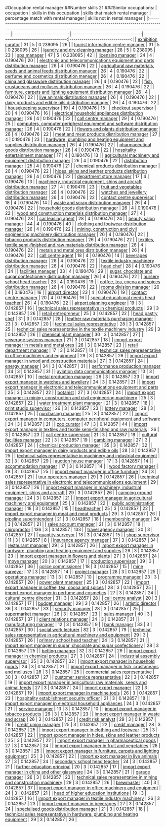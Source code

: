 #Occupation rental manager
##Number skills 21
###Similar occupations:
| occupation                                                                                                                                                          |   skills in this occupation |   skills that match rental manager |   percentage match with rental manager |   skills not in rental manager |
|:--------------------------------------------------------------------------------------------------------------------------------------------------------------------|----------------------------:|-----------------------------------:|---------------------------------------:|-------------------------------:|
| [exhibition curator](exhibition_curator.md)                                                                                                                         |                          31 |                                  5 |                               0.238095 |                             26 |
| [tourist information centre manager](tourist_information_centre_manager.md)                                                                                         |                          31 |                                  5 |                               0.238095 |                             26 |
| [laundry and dry cleaning manager](laundry_and_dry_cleaning_manager.md)                                                                                             |                          28 |                                  5 |                               0.238095 |                             23 |
| [spa manager](spa_manager.md)                                                                                                                                       |                          47 |                                  5 |                               0.238095 |                             42 |
| [licensing manager](licensing_manager.md)                                                                                                                           |                          24 |                                  4 |                               0.190476 |                             20 |
| [electronic and telecommunications equipment and parts distribution manager](electronic_and_telecommunications_equipment_and_parts_distribution_manager.md)         |                          26 |                                  4 |                               0.190476 |                             22 |
| [agricultural raw materials, seeds and animal feeds distribution manager](agricultural_raw_materials,_seeds_and_animal_feeds_distribution_manager.md)               |                          26 |                                  4 |                               0.190476 |                             22 |
| [perfume and cosmetics distribution manager](perfume_and_cosmetics_distribution_manager.md)                                                                         |                          26 |                                  4 |                               0.190476 |                             22 |
| [china and glassware distribution manager](china_and_glassware_distribution_manager.md)                                                                             |                          26 |                                  4 |                               0.190476 |                             22 |
| [fish, crustaceans and molluscs distribution manager](fish,_crustaceans_and_molluscs_distribution_manager.md)                                                       |                          26 |                                  4 |                               0.190476 |                             22 |
| [furniture, carpets and lighting equipment distribution manager](furniture,_carpets_and_lighting_equipment_distribution_manager.md)                                 |                          26 |                                  4 |                               0.190476 |                             22 |
| [live animals distribution manager](live_animals_distribution_manager.md)                                                                                           |                          26 |                                  4 |                               0.190476 |                             22 |
| [dairy products and edible oils distribution manager](dairy_products_and_edible_oils_distribution_manager.md)                                                       |                          26 |                                  4 |                               0.190476 |                             22 |
| [housekeeping supervisor](housekeeping_supervisor.md)                                                                                                               |                          19 |                                  4 |                               0.190476 |                             15 |
| [checkout supervisor](checkout_supervisor.md)                                                                                                                       |                          20 |                                  4 |                               0.190476 |                             16 |
| [electrical household appliances distribution manager](electrical_household_appliances_distribution_manager.md)                                                     |                          26 |                                  4 |                               0.190476 |                             22 |
| [call centre manager](call_centre_manager.md)                                                                                                                       |                          29 |                                  4 |                               0.190476 |                             25 |
| [computers, computer peripheral equipment and software distribution manager](computers,_computer_peripheral_equipment_and_software_distribution_manager.md)         |                          26 |                                  4 |                               0.190476 |                             22 |
| [flowers and plants distribution manager](flowers_and_plants_distribution_manager.md)                                                                               |                          26 |                                  4 |                               0.190476 |                             22 |
| [meat and meat products distribution manager](meat_and_meat_products_distribution_manager.md)                                                                       |                          27 |                                  4 |                               0.190476 |                             23 |
| [hardware, plumbing and heating equipment and supplies distribution manager](hardware,_plumbing_and_heating_equipment_and_supplies_distribution_manager.md)         |                          26 |                                  4 |                               0.190476 |                             22 |
| [pharmaceutical goods distribution manager](pharmaceutical_goods_distribution_manager.md)                                                                           |                          26 |                                  4 |                               0.190476 |                             22 |
| [hospitality entertainment manager](hospitality_entertainment_manager.md)                                                                                           |                          17 |                                  4 |                               0.190476 |                             13 |
| [agricultural machinery and equipment distribution manager](agricultural_machinery_and_equipment_distribution_manager.md)                                           |                          26 |                                  4 |                               0.190476 |                             22 |
| [distribution manager](distribution_manager.md)                                                                                                                     |                          25 |                                  4 |                               0.190476 |                             21 |
| [chemical products distribution manager](chemical_products_distribution_manager.md)                                                                                 |                          26 |                                  4 |                               0.190476 |                             22 |
| [hides, skins and leather products distribution manager](hides,_skins_and_leather_products_distribution_manager.md)                                                 |                          26 |                                  4 |                               0.190476 |                             22 |
| [department store manager](department_store_manager.md)                                                                                                             |                          17 |                                  4 |                               0.190476 |                             13 |
| [machinery, industrial equipment, ships and aircraft distribution manager](machinery,_industrial_equipment,_ships_and_aircraft_distribution_manager.md)             |                          27 |                                  4 |                               0.190476 |                             23 |
| [fruit and vegetables distribution manager](fruit_and_vegetables_distribution_manager.md)                                                                           |                          26 |                                  4 |                               0.190476 |                             22 |
| [watches and jewellery distribution manager](watches_and_jewellery_distribution_manager.md)                                                                         |                          26 |                                  4 |                               0.190476 |                             22 |
| [contact centre supervisor](contact_centre_supervisor.md)                                                                                                           |                          18 |                                  4 |                               0.190476 |                             14 |
| [waste and scrap distribution manager](waste_and_scrap_distribution_manager.md)                                                                                     |                          26 |                                  4 |                               0.190476 |                             22 |
| [household goods distribution manager](household_goods_distribution_manager.md)                                                                                     |                          26 |                                  4 |                               0.190476 |                             22 |
| [wood and construction materials distribution manager](wood_and_construction_materials_distribution_manager.md)                                                     |                          27 |                                  4 |                               0.190476 |                             23 |
| [car leasing agent](car_leasing_agent.md)                                                                                                                           |                          28 |                                  4 |                               0.190476 |                             24 |
| [beauty salon manager](beauty_salon_manager.md)                                                                                                                     |                          44 |                                  4 |                               0.190476 |                             40 |
| [clothing and footwear distribution manager](clothing_and_footwear_distribution_manager.md)                                                                         |                          26 |                                  4 |                               0.190476 |                             22 |
| [mining, construction and civil engineering machinery distribution manager](mining,_construction_and_civil_engineering_machinery_distribution_manager.md)           |                          26 |                                  4 |                               0.190476 |                             22 |
| [tobacco products distribution manager](tobacco_products_distribution_manager.md)                                                                                   |                          26 |                                  4 |                               0.190476 |                             22 |
| [textiles, textile semi-finished and raw materials distribution manager](textiles,_textile_semi-finished_and_raw_materials_distribution_manager.md)                 |                          26 |                                  4 |                               0.190476 |                             22 |
| [metals and metal ores distribution manager](metals_and_metal_ores_distribution_manager.md)                                                                         |                          26 |                                  4 |                               0.190476 |                             22 |
| [call centre agent](call_centre_agent.md)                                                                                                                           |                          18 |                                  4 |                               0.190476 |                             14 |
| [beverages distribution manager](beverages_distribution_manager.md)                                                                                                 |                          26 |                                  4 |                               0.190476 |                             22 |
| [textile industry machinery distribution manager](textile_industry_machinery_distribution_manager.md)                                                               |                          26 |                                  4 |                               0.190476 |                             22 |
| [head chef](head_chef.md)                                                                                                                                           |                          28 |                                  4 |                               0.190476 |                             24 |
| [facilities manager](facilities_manager.md)                                                                                                                         |                          33 |                                  4 |                               0.190476 |                             29 |
| [sugar, chocolate and sugar confectionery distribution manager](sugar,_chocolate_and_sugar_confectionery_distribution_manager.md)                                   |                          26 |                                  4 |                               0.190476 |                             22 |
| [nursery school head teacher](nursery_school_head_teacher.md)                                                                                                       |                          23 |                                  4 |                               0.190476 |                             19 |
| [coffee, tea, cocoa and spices distribution manager](coffee,_tea,_cocoa_and_spices_distribution_manager.md)                                                         |                          26 |                                  4 |                               0.190476 |                             22 |
| [rooms division manager](rooms_division_manager.md)                                                                                                                 |                          20 |                                  4 |                               0.190476 |                             16 |
| [airport director](airport_director.md)                                                                                                                             |                          23 |                                  4 |                               0.190476 |                             19 |
| [contact centre manager](contact_centre_manager.md)                                                                                                                 |                          20 |                                  4 |                               0.190476 |                             16 |
| [special educational needs head teacher](special_educational_needs_head_teacher.md)                                                                                 |                          26 |                                  4 |                               0.190476 |                             22 |
| [airport planning engineer](airport_planning_engineer.md)                                                                                                           |                          19 |                                  3 |                               0.142857 |                             16 |
| [technical sales representative in chemical products](technical_sales_representative_in_chemical_products.md)                                                       |                          29 |                                  3 |                               0.142857 |                             26 |
| [retail entrepreneur](retail_entrepreneur.md)                                                                                                                       |                          25 |                                  3 |                               0.142857 |                             22 |
| [head pastry chef](head_pastry_chef.md)                                                                                                                             |                          31 |                                  3 |                               0.142857 |                             28 |
| [leather raw materials purchasing manager](leather_raw_materials_purchasing_manager.md)                                                                             |                          23 |                                  3 |                               0.142857 |                             20 |
| [technical sales representative](technical_sales_representative.md)                                                                                                 |                          28 |                                  3 |                               0.142857 |                             25 |
| [technical sales representative in the textile machinery industry](technical_sales_representative_in_the_textile_machinery_industry.md)                             |                          29 |                                  3 |                               0.142857 |                             26 |
| [chemical plant manager](chemical_plant_manager.md)                                                                                                                 |                          30 |                                  3 |                               0.142857 |                             27 |
| [sewerage systems manager](sewerage_systems_manager.md)                                                                                                             |                          21 |                                  3 |                               0.142857 |                             18 |
| [import export manager in metals and metal ores](import_export_manager_in_metals_and_metal_ores.md)                                                                 |                          26 |                                  3 |                               0.142857 |                             23 |
| [retail department manager](retail_department_manager.md)                                                                                                           |                          17 |                                  3 |                               0.142857 |                             14 |
| [technical sales representative in office machinery and equipment](technical_sales_representative_in_office_machinery_and_equipment.md)                             |                          29 |                                  3 |                               0.142857 |                             26 |
| [import export manager in wood and construction materials](import_export_manager_in_wood_and_construction_materials.md)                                             |                          27 |                                  3 |                               0.142857 |                             24 |
| [energy manager](energy_manager.md)                                                                                                                                 |                          34 |                                  3 |                               0.142857 |                             31 |
| [performance production manager](performance_production_manager.md)                                                                                                 |                          34 |                                  3 |                               0.142857 |                             31 |
| [aviation data communications manager](aviation_data_communications_manager.md)                                                                                     |                          13 |                                  3 |                               0.142857 |                             10 |
| [metal production manager](metal_production_manager.md)                                                                                                             |                          26 |                                  3 |                               0.142857 |                             23 |
| [import export manager in watches and jewellery](import_export_manager_in_watches_and_jewellery.md)                                                                 |                          24 |                                  3 |                               0.142857 |                             21 |
| [import export manager in electronic and telecommunications equipment and parts](import_export_manager_in_electronic_and_telecommunications_equipment_and_parts.md) |                          25 |                                  3 |                               0.142857 |                             22 |
| [botanist](botanist.md)                                                                                                                                             |                          27 |                                  3 |                               0.142857 |                             24 |
| [import export manager in mining, construction and civil engineering machinery](import_export_manager_in_mining,_construction_and_civil_engineering_machinery.md)   |                          25 |                                  3 |                               0.142857 |                             22 |
| [water treatment plant manager](water_treatment_plant_manager.md)                                                                                                   |                          21 |                                  3 |                               0.142857 |                             18 |
| [print studio supervisor](print_studio_supervisor.md)                                                                                                               |                          26 |                                  3 |                               0.142857 |                             23 |
| [lottery manager](lottery_manager.md)                                                                                                                               |                          28 |                                  3 |                               0.142857 |                             25 |
| [purchasing manager](purchasing_manager.md)                                                                                                                         |                          25 |                                  3 |                               0.142857 |                             22 |
| [import export manager in computers, computer peripheral equipment and software](import_export_manager_in_computers,_computer_peripheral_equipment_and_software.md) |                          24 |                                  3 |                               0.142857 |                             21 |
| [zoo curator](zoo_curator.md)                                                                                                                                       |                          47 |                                  3 |                               0.142857 |                             44 |
| [import export manager in textiles and textile semi-finished and raw materials](import_export_manager_in_textiles_and_textile_semi-finished_and_raw_materials.md)   |                          26 |                                  3 |                               0.142857 |                             23 |
| [call centre supervisor](call_centre_supervisor.md)                                                                                                                 |                          21 |                                  3 |                               0.142857 |                             18 |
| [cultural facilities manager](cultural_facilities_manager.md)                                                                                                       |                          22 |                                  3 |                               0.142857 |                             19 |
| [gambling manager](gambling_manager.md)                                                                                                                             |                          27 |                                  3 |                               0.142857 |                             24 |
| [chemical production manager](chemical_production_manager.md)                                                                                                       |                          35 |                                  3 |                               0.142857 |                             32 |
| [import export manager in dairy products and edible oils](import_export_manager_in_dairy_products_and_edible_oils.md)                                               |                          28 |                                  3 |                               0.142857 |                             25 |
| [technical sales representative in machinery and industrial equipment](technical_sales_representative_in_machinery_and_industrial_equipment.md)                     |                          32 |                                  3 |                               0.142857 |                             29 |
| [auction house manager](auction_house_manager.md)                                                                                                                   |                          17 |                                  3 |                               0.142857 |                             14 |
| [accommodation manager](accommodation_manager.md)                                                                                                                   |                          17 |                                  3 |                               0.142857 |                             14 |
| [wood factory manager](wood_factory_manager.md)                                                                                                                     |                          28 |                                  3 |                               0.142857 |                             25 |
| [import export manager in office furniture](import_export_manager_in_office_furniture.md)                                                                           |                          24 |                                  3 |                               0.142857 |                             21 |
| [tour operators manager](tour_operators_manager.md)                                                                                                                 |                          29 |                                  3 |                               0.142857 |                             26 |
| [technical sales representative in electronic and telecommunications equipment](technical_sales_representative_in_electronic_and_telecommunications_equipment.md)   |                          29 |                                  3 |                               0.142857 |                             26 |
| [import export manager in machinery, industrial equipment, ships and aircraft](import_export_manager_in_machinery,_industrial_equipment,_ships_and_aircraft.md)     |                          29 |                                  3 |                               0.142857 |                             26 |
| [camping ground manager](camping_ground_manager.md)                                                                                                                 |                          24 |                                  3 |                               0.142857 |                             21 |
| [import export manager in agricultural machinery and equipment](import_export_manager_in_agricultural_machinery_and_equipment.md)                                   |                          25 |                                  3 |                               0.142857 |                             22 |
| [public administration manager](public_administration_manager.md)                                                                                                   |                          18 |                                  3 |                               0.142857 |                             15 |
| [headteacher](headteacher.md)                                                                                                                                       |                          25 |                                  3 |                               0.142857 |                             22 |
| [import export manager in meat and meat products](import_export_manager_in_meat_and_meat_products.md)                                                               |                          29 |                                  3 |                               0.142857 |                             26 |
| [pipeline superintendent](pipeline superintendent.md)                                                                                                               |                          21 |                                  3 |                               0.142857 |                             18 |
| [membership manager](membership_manager.md)                                                                                                                         |                          24 |                                  3 |                               0.142857 |                             21 |
| [sales account manager](sales_account_manager.md)                                                                                                                   |                          21 |                                  3 |                               0.142857 |                             18 |
| [chiropractor](chiropractor.md)                                                                                                                                     |                         136 |                                  3 |                               0.142857 |                            133 |
| [travel agency manager](travel_agency_manager.md)                                                                                                                   |                          30 |                                  3 |                               0.142857 |                             27 |
| [quantity surveyor](quantity_surveyor.md)                                                                                                                           |                          18 |                                  3 |                               0.142857 |                             15 |
| [shop supervisor](shop_supervisor.md)                                                                                                                               |                          11 |                                  3 |                               0.142857 |                              8 |
| [insurance agency manager](insurance_agency_manager.md)                                                                                                             |                          37 |                                  3 |                               0.142857 |                             34 |
| [restaurant manager](restaurant_manager.md)                                                                                                                         |                          29 |                                  3 |                               0.142857 |                             26 |
| [import export manager in hardware, plumbing and heating equipment and supplies](import_export_manager_in_hardware,_plumbing_and_heating_equipment_and_supplies.md) |                          26 |                                  3 |                               0.142857 |                             23 |
| [import export manager in flowers and plants](import_export_manager_in_flowers_and_plants.md)                                                                       |                          27 |                                  3 |                               0.142857 |                             24 |
| [move manager](move_manager.md)                                                                                                                                     |                          20 |                                  3 |                               0.142857 |                             17 |
| [production supervisor](production_supervisor.md)                                                                                                                   |                          39 |                                  3 |                               0.142857 |                             36 |
| [police commissioner](police_commissioner.md)                                                                                                                       |                          18 |                                  3 |                               0.142857 |                             15 |
| [mine surveyor](mine_surveyor.md)                                                                                                                                   |                          17 |                                  3 |                               0.142857 |                             14 |
| [project manager](project_manager.md)                                                                                                                               |                          28 |                                  3 |                               0.142857 |                             25 |
| [operations manager](operations_manager.md)                                                                                                                         |                          13 |                                  3 |                               0.142857 |                             10 |
| [programme manager](programme_manager.md)                                                                                                                           |                          23 |                                  3 |                               0.142857 |                             20 |
| [power plant manager](power_plant_manager.md)                                                                                                                       |                          25 |                                  3 |                               0.142857 |                             22 |
| [import export manager in coffee, tea, cocoa and spices](import_export_manager_in_coffee,_tea,_cocoa_and_spices.md)                                                 |                          28 |                                  3 |                               0.142857 |                             25 |
| [import export manager in perfume and cosmetics](import_export_manager_in_perfume_and_cosmetics.md)                                                                 |                          27 |                                  3 |                               0.142857 |                             24 |
| [cultural centre director](cultural_centre_director.md)                                                                                                             |                          31 |                                  3 |                               0.142857 |                             28 |
| [call centre analyst](call_centre_analyst.md)                                                                                                                       |                          20 |                                  3 |                               0.142857 |                             17 |
| [budget manager](budget_manager.md)                                                                                                                                 |                          29 |                                  3 |                               0.142857 |                             26 |
| [artistic director](artistic_director.md)                                                                                                                           |                          36 |                                  3 |                               0.142857 |                             33 |
| [security manager](security_manager.md)                                                                                                                             |                          28 |                                  3 |                               0.142857 |                             25 |
| [supermarket manager](supermarket_manager.md)                                                                                                                       |                          26 |                                  3 |                               0.142857 |                             23 |
| [sales manager](sales_manager.md)                                                                                                                                   |                          40 |                                  3 |                               0.142857 |                             37 |
| [client relations manager](client_relations_manager.md)                                                                                                             |                          24 |                                  3 |                               0.142857 |                             21 |
| [manufacturing manager](manufacturing_manager.md)                                                                                                                   |                          12 |                                  3 |                               0.142857 |                              9 |
| [bank manager](bank_manager.md)                                                                                                                                     |                          33 |                                  3 |                               0.142857 |                             30 |
| [social work lecturer](social_work_lecturer.md)                                                                                                                     |                          82 |                                  3 |                               0.142857 |                             79 |
| [technical sales representative in agricultural machinery and equipment](technical_sales_representative_in_agricultural_machinery_and_equipment.md)                 |                          29 |                                  3 |                               0.142857 |                             26 |
| [primary school head teacher](primary_school_head_teacher.md)                                                                                                       |                          24 |                                  3 |                               0.142857 |                             21 |
| [import export manager in sugar, chocolate and sugar confectionery](import_export_manager_in_sugar,_chocolate_and_sugar_confectionery.md)                           |                          28 |                                  3 |                               0.142857 |                             25 |
| [betting manager](betting_manager.md)                                                                                                                               |                          32 |                                  3 |                               0.142857 |                             29 |
| [import export manager in chemical products](import_export_manager_in_chemical_products.md)                                                                         |                          27 |                                  3 |                               0.142857 |                             24 |
| [industrial assembly supervisor](industrial_assembly_supervisor.md)                                                                                                 |                          35 |                                  3 |                               0.142857 |                             32 |
| [import export manager in household goods](import_export_manager_in_household_goods.md)                                                                             |                          24 |                                  3 |                               0.142857 |                             21 |
| [import export manager in fish, crustaceans and molluscs](import_export_manager_in_fish,_crustaceans_and_molluscs.md)                                               |                          28 |                                  3 |                               0.142857 |                             25 |
| [commercial sales representative](commercial_sales_representative.md)                                                                                               |                          30 |                                  3 |                               0.142857 |                             27 |
| [customer service representative](customer_service_representative.md)                                                                                               |                          22 |                                  3 |                               0.142857 |                             19 |
| [import export manager in agricultural raw materials, seeds and animal feeds](import_export_manager_in_agricultural_raw_materials,_seeds_and_animal_feeds.md)       |                          27 |                                  3 |                               0.142857 |                             24 |
| [import export manager](import_export_manager.md)                                                                                                                   |                          22 |                                  3 |                               0.142857 |                             19 |
| [import export manager in machine tools](import_export_manager_in_machine_tools.md)                                                                                 |                          26 |                                  3 |                               0.142857 |                             23 |
| [hospitality establishment security officer](hospitality_establishment_security_officer.md)                                                                         |                          21 |                                  3 |                               0.142857 |                             18 |
| [import export manager in electrical household appliances](import_export_manager_in_electrical_household_appliances.md)                                             |                          24 |                                  3 |                               0.142857 |                             21 |
| [service manager](service_manager.md)                                                                                                                               |                          13 |                                  3 |                               0.142857 |                             10 |
| [import export manager in tobacco products](import_export_manager_in_tobacco_products.md)                                                                           |                          26 |                                  3 |                               0.142857 |                             23 |
| [import export manager in waste and scrap](import_export_manager_in_waste_and_scrap.md)                                                                             |                          26 |                                  3 |                               0.142857 |                             23 |
| [credit risk analyst](credit_risk_analyst.md)                                                                                                                       |                          29 |                                  3 |                               0.142857 |                             26 |
| [credit union manager](credit_union_manager.md)                                                                                                                     |                          25 |                                  3 |                               0.142857 |                             22 |
| [credit manager](credit_manager.md)                                                                                                                                 |                          28 |                                  3 |                               0.142857 |                             25 |
| [import export manager in clothing and footwear](import_export_manager_in_clothing_and_footwear.md)                                                                 |                          25 |                                  3 |                               0.142857 |                             22 |
| [import export manager in hides, skins and leather products](import_export_manager_in_hides,_skins_and_leather_products.md)                                         |                          25 |                                  3 |                               0.142857 |                             22 |
| [import export manager in pharmaceutical goods](import_export_manager_in_pharmaceutical_goods.md)                                                                   |                          27 |                                  3 |                               0.142857 |                             24 |
| [import export manager in fruit and vegetables](import_export_manager_in_fruit_and_vegetables.md)                                                                   |                          28 |                                  3 |                               0.142857 |                             25 |
| [import export manager in furniture, carpets and lighting equipment](import_export_manager_in_furniture,_carpets_and_lighting_equipment.md)                         |                          25 |                                  3 |                               0.142857 |                             22 |
| [import export manager in live animals](import_export_manager_in_live_animals.md)                                                                                   |                          27 |                                  3 |                               0.142857 |                             24 |
| [secondary school head teacher](secondary_school_head_teacher.md)                                                                                                   |                          24 |                                  3 |                               0.142857 |                             21 |
| [further education principal](further_education_principal.md)                                                                                                       |                          20 |                                  3 |                               0.142857 |                             17 |
| [import export manager in china and other glassware](import_export_manager_in_china_and_other_glassware.md)                                                         |                          24 |                                  3 |                               0.142857 |                             21 |
| [garage manager](garage_manager.md)                                                                                                                                 |                          26 |                                  3 |                               0.142857 |                             23 |
| [technical sales representative in mining and construction machinery](technical_sales_representative_in_mining_and_construction_machinery.md)                       |                          29 |                                  3 |                               0.142857 |                             26 |
| [brewmaster](brewmaster.md)                                                                                                                                         |                          40 |                                  3 |                               0.142857 |                             37 |
| [import export manager in office machinery and equipment](import_export_manager_in_office_machinery_and_equipment.md)                                               |                          24 |                                  3 |                               0.142857 |                             21 |
| [head of higher education institutions](head_of_higher_education_institutions.md)                                                                                   |                          19 |                                  3 |                               0.142857 |                             16 |
| [import export manager in textile industry machinery](import_export_manager_in_textile_industry_machinery.md)                                                       |                          26 |                                  3 |                               0.142857 |                             23 |
| [import export manager in beverages](import_export_manager_in_beverages.md)                                                                                         |                          27 |                                  3 |                               0.142857 |                             24 |
| [specialised goods distribution manager](specialised_goods_distribution_manager.md)                                                                                 |                          21 |                                  3 |                               0.142857 |                             18 |
| [technical sales representative in hardware, plumbing and heating equipment](technical_sales_representative_in_hardware,_plumbing_and_heating_equipment.md)         |                          29 |                                  3 |                               0.142857 |                             26 |
